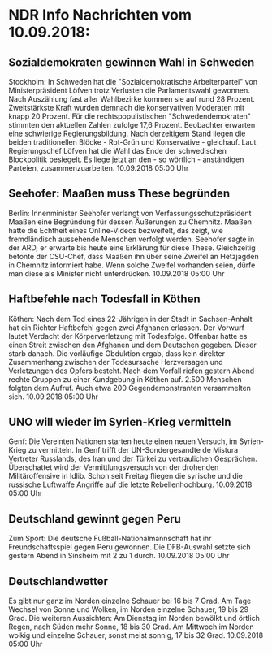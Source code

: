 # NDR Info Nachrichten vom 10.09.2018:


## Sozialdemokraten gewinnen Wahl in Schweden
Stockholm: In Schweden hat die "Sozialdemokratische Arbeiterpartei" von Ministerpräsident Löfven trotz Verlusten die Parlamentswahl gewonnen. Nach Auszählung fast aller Wahlbezirke kommen sie auf rund 28 Prozent. Zweitstärkste Kraft wurden demnach die konservativen Moderaten mit knapp 20 Prozent. Für die rechtspopulistischen "Schwedendemokraten" stimmten den aktuellen Zahlen zufolge 17,6 Prozent. Beobachter erwarten eine schwierige Regierungsbildung. Nach derzeitigem Stand liegen die beiden traditionellen Blöcke - Rot-Grün und Konservative - gleichauf. Laut Regierungschef Löfven hat die Wahl das Ende der schwedischen Blockpolitik besiegelt. Es liege jetzt an den - so wörtlich - anständigen Parteien, zusammenzuarbeiten. 10.09.2018 05:00 Uhr 

## Seehofer: Maaßen muss These begründen
Berlin: Innenminister Seehofer verlangt von Verfassungsschutzpräsident Maaßen eine Begründung für dessen Äußerungen zu Chemnitz. Maaßen hatte die Echtheit eines Online-Videos bezweifelt, das zeigt, wie fremdländisch aussehende Menschen verfolgt werden. Seehofer sagte in der ARD, er erwarte bis heute eine Erklärung für diese These. Gleichzeitig betonte der CSU-Chef, dass Maaßen ihn über seine Zweifel an Hetzjagden in Chemnitz informiert habe. Wenn solche Zweifel vorhanden seien, dürfe man diese als Minister nicht unterdrücken. 10.09.2018 05:00 Uhr 

## Haftbefehle nach Todesfall in Köthen
Köthen: Nach dem Tod eines 22-Jährigen in der Stadt in Sachsen-Anhalt hat ein Richter Haftbefehl gegen zwei Afghanen erlassen. Der Vorwurf lautet Verdacht der Körperverletzung mit Todesfolge. Offenbar hatte es einen Streit zwischen den Afghanen und dem Deutschen gegeben. Dieser starb danach. Die vorläufige Obduktion ergab, dass kein direkter Zusammenhang zwischen der Todesursache Herzversagen und Verletzungen des Opfers besteht. Nach dem Vorfall riefen gestern Abend rechte Gruppen zu einer Kundgebung in Köthen auf. 2.500 Menschen folgten dem Aufruf. Auch etwa 200 Gegendemonstranten versammelten sich. 10.09.2018 05:00 Uhr 

## UNO will wieder im Syrien-Krieg vermitteln
Genf: Die Vereinten Nationen starten heute einen neuen Versuch, im Syrien-Krieg zu vermitteln. In Genf trifft der UN-Sondergesandte de Mistura Vertreter Russlands, des Iran und der Türkei zu vertraulichen Gesprächen. Überschattet wird der Vermittlungsversuch von der drohenden Militäroffensive in Idlib. Schon seit Freitag fliegen die syrische und die russische Luftwaffe Angriffe auf die letzte Rebellenhochburg. 10.09.2018 05:00 Uhr 

## Deutschland gewinnt gegen Peru
Zum Sport: Die deutsche Fußball-Nationalmannschaft hat ihr Freundschaftsspiel gegen Peru gewonnen. Die DFB-Auswahl setzte sich gestern Abend in Sinsheim mit 2 zu 1 durch. 10.09.2018 05:00 Uhr 

## Deutschlandwetter
Es gibt nur ganz im Norden einzelne Schauer bei 16 bis 7 Grad. Am Tage Wechsel von Sonne und Wolken, im Norden einzelne Schauer, 19 bis 29 Grad. Die weiteren Aussichten: Am Dienstag im Norden bewölkt und örtlich Regen, nach Süden mehr Sonne, 18 bis 30 Grad. Am Mittwoch im Norden wolkig und einzelne Schauer, sonst meist sonnig, 17 bis 32 Grad. 10.09.2018 05:00 Uhr 
